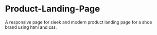 # Product-Landing-Page
A responsive page for sleek and modern product landing page for a shoe brand using html and css. 
